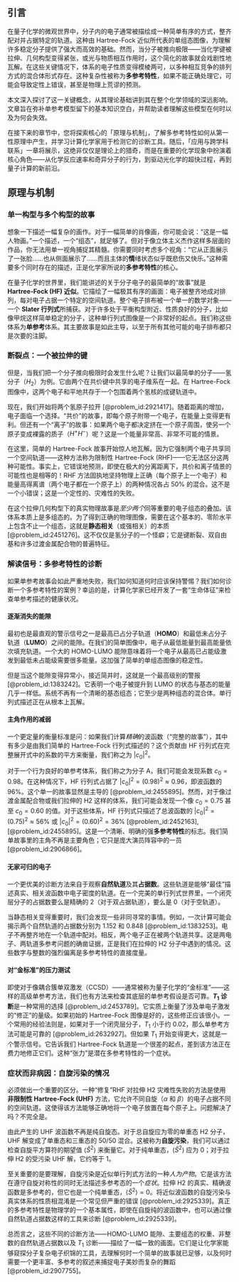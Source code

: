 ## 引言
在量子化学的微观世界中，分子内的电子通常被描绘成一种简单有序的方式，整齐配对并占据特定的轨道。这种由 Hartree-Fock 近似所代表的单组态图像，为理解许多稳定分子提供了强大而高效的基础。然而，当分子被推向极限——当化学键被拉伸、几何构型变得紧张，或光与物质相互作用时，这个简化的故事就会戏剧性地瓦解。在这些关键情况下，体系的电子性质变得模棱两可，以多种相互竞争的排列方式的混合体形式存在。这种复杂性被称为**多参考特性**，如果不能正确处理它，可能会导致定性上错误，甚至是物理上荒谬的预测。

本文深入探讨了这一关键概念，从其理论基础讲到其在整个化学领域的深远影响。文章旨在弥补单参考模型留下的基本知识空白，并帮助读者理解这些模型在何时以及为何会失效。

在接下来的章节中，您将探索核心的「原理与机制」，了解多参考特性如何从第一性原理中产生，并学习计算化学家用于检测它的诊断工具。随后，「应用与跨学科联系」一章将展示，这绝非仅仅是理论上的猎奇，而是在重要的化学现象中扮演着核心角色——从化学反应速率和奇异分子的行为，到驱动光化学的超快过程，再到量子计算的新前沿。

## 原理与机制

### 单一构型与多个构型的故事

想象一下描述一幅复杂的画作。对于一幅简单的肖像画，你可能会说：“这是一幅人物画。”一个描述，一个“组态”，就足够了。但对于像立体主义杰作这样多层面的作品，你无法用单一视角捕捉其精髓。你需要同时考虑多个视角：“它从正面展示了一张脸……也从侧面展示了……而且主体的**情**绪状态似乎既悲伤又快乐。”这种需要多个同时存在的描述，正是化学家所说的**多参考特性**的核心。

在量子化学的世界里，我们能讲述的关于分子电子的最简单的“故事”就是 **Hartree-Fock (HF) 近似**。它描绘了一幅极其有序的画面：电子被整齐地成对排列，每对电子占据一个特定的空间轨道。整个电子排布被一个单一的数学对象——一个 **Slater 行列式**所捕获。对于许多处于平衡构型附近、性质良好的分子，比如像甲烷这样简单稳定的分子，这种单行列式图像是一个非常好的起点。我们称这些体系为**单参考**体系。其主要故事是如此主导，以至于所有其他可能的电子排布都只是次要的注脚。

### 断裂点：一个被拉伸的键

但是，当我们把一个分子推向极限时会发生什么呢？让我们以最简单的分子——氢分子（$H_2$）为例。它由两个在共价键中共享的电子维系在一起。在 Hartree-Fock 图像中，这两个电子和平地共存于一个包围着两个氢核的成键轨道中。

现在，我们开始将两个氢原子拉开 [@problem_id:2921417]。随着距离的增加，电子面临一个选择。“共价”的故事，即每个原子附带一个电子，在能量上变得更有利。但还有一个“离子”的故事：如果两个电子都决定挤在一个原子周围，使另一个原子变成裸露的质子（$H^+ H^-$）呢？这是一个能量非常高、非常不可能的情景。

在这里，简单的 Hartree-Fock 故事开始惊人地瓦解。因为它强制两个电子共享同一个空间轨道——这种方法称为限制性 Hartree-Fock (RHF)——它无法区分这两种可能性。事实上，它错误地预测，即使在极大的分离距离下，共价和离子情景的可能性也是相等的！RHF 方法固执地坚持物理上正确（每个原子上一个电子）和能量高得离谱（两个电子都在一个原子上）的两种情况各占 50% 的混合。这不是一个小错误；这是一个定性的、灾难性的失败。

在这个拉伸几何构型下的真实物理故事是*至少两个*同等重要的电子组态的叠加。该体系本质上是多组态的。为了得到正确的物理图像，需要在这个基本的、零阶水平上包含不止一个组态，这就是**静态相关**（或强相关）的本质 [@problem_id:2451276]。这不仅仅是氢分子的一个怪癖；它是键断裂、双自由基和许多过渡金属配合物的普遍特征。

### 解读信号：多参考特性的诊断

如果单参考故事会如此严重地失败，我们如何知道何时应该保持警惕？我们如何诊断一个多参考特性的案例？幸运的是，计算化学家已经开发了一套“生命体征”来检查单参考描述的健康状况。

#### 逐渐消失的能隙

最初也是最直观的警示信号之一是最高已占分子轨道（**HOMO**）和最低未占分子轨道（**LUMO**）之间的能隙。在我们的简单图像中，电子从最低能量到最高能量依次填充轨道。一个大的 HOMO-LUMO 能隙意味着将一个电子从最高已占能级激发到最低未占能级需要很多能量。这加强了简单的单组态图像的稳定性。

但是当这个能隙变得异常小，接近简并时，这就是一个最高级别的警报 [@problem_id:1383242]。它表明一个电子被提升到 LUMO 的状态与基态的能量几乎一样低。系统不再有一个清晰的基态组态；它至少是两种组态的混合体。单行列式描述正在从根本上瓦解。

#### 主角作用的减弱

一个更定量的衡量标准是问：如果我们计算*精确*的波函数（“完整的故事”），其中有多少是由我们简单的 Hartree-Fock 行列式描述的？这个贡献由 HF 行列式在完整展开式中的系数的平方来衡量，我们称之为 $|c_0|^2$。

对于一个行为良好的单参考体系，我们称之为分子 A，我们可能会发现系数 $c_0 = 0.98$。在这种情况下，HF 行列式占据了 $|c_0|^2 = (0.98)^2 \approx 0.96$，即波函数的 96%。这个单一的故事显然是主导的 [@problem_id:2455895]。然而，对于像过渡金属配合物或我们拉伸的 H2 这样的体系，我们可能会发现一个像 $c_0 = 0.75$ 甚至 $c_0 = 0.60$ 的值。对于这些体系，HF 行列式只描述了总波函数的 $|c_0|^2 = (0.75)^2 \approx 56\%$ 或 $|c_0|^2 = (0.60)^2 = 36\%$ [@problem_id:2452163], [@problem_id:2455895]。这是一个清晰、明确的强**多参考特性**的标志。我们简单故事里的主角不再是主要角色；它只是庞大演员阵容中的一员 [@problem_id:2906866]。

#### 无家可归的电子

一个更优美的诊断方法来自于观察**自然轨道**及其**占据数**。这些轨道是能够“最佳”描述真实、相关波函数中电子密度的轨道。在一个完美的单行列式世界里，一个闭壳层分子的占据数要么是精确的 2（对于双占据轨道），要么是 0（对于空轨道）。

当静态相关变得重要时，我们会发现一些非同寻常的事情。例如，一次计算可能会揭示两个自然轨道的占据数分别为 $1.152$ 和 $0.848$ [@problem_id:1383253]。电子不再整齐地在一个轨道中配对。相反，两个电子正在被两个轨道共享。这是两电子、两轨道多参考问题的确凿证据，正是我们在拉伸的 H2 分子中遇到的情况。这些数字与整数的强烈偏离是多参考特性的直接度量。

#### 对“金标准”的压力测试

即使对于像耦合簇单双激发（CCSD）——通常被称为量子化学的“金标准”——这样的高级单参考方法，我们也有方法来检查其底层的单参考假设是否可靠。**$T_1$ 诊断**是一种常用的选择 [@problem_id:2453789]。它实质上衡量了涉及单电子激发的“修正”的量级。如果初始的 Hartree-Fock 图像是好的，这些修正应该很小。一个常用的经验法则是，如果对于一个闭壳层分子，$T_1$ 小于约 0.02，那么单参考方法可能是可靠的 [@problem_id:2632927]。但如果 $T_1$ 开始变得更大，这就是一个警示信号。它告诉我们 Hartree-Fock 轨道是一个很差的起点，差到该方法正在费力地修正它们。这种“张力”是潜在多参考特性的一个症状。

### 症状而非病因：自旋污染的情况

必须做出一个重要的区分。一种“修复”RHF 对拉伸 H2 灾难性失败的方法是使用**非限制性 Hartree-Fock (UHF)** 方法，它允许不同自旋（$\alpha$ 和 $\beta$）的电子占据不同的空间轨道。这使得该方法能够正确地将一个电子放置在每个原子上。问题解决了吗？不完全是。

由此产生的 UHF 波函数不再是纯自旋态。对于总自旋应为零的单重态 H2 分子，UHF 解变成了单重态和三重态的 50/50 混合。这被称为**自旋污染**，我们可以通过检查自旋平方算符的期望值 $\langle \hat{S}^2 \rangle$ 来衡量它。对于纯单重态，$\langle \hat{S}^2 \rangle$ 应为 0；对于拉伸 H2 的受污染 UHF 解，它约等于 1。

至关重要的是要理解，自旋污染是近似单行列式方法的一种*人为产物*。它是该方法在遵守自旋对称性的同时无法描述多参考态的一个*症状*。拉伸 H2 的真实、精确波函数是多参考的，但它也是一个纯单重态，$\langle \hat{S}^2 \rangle = 0$。将近似波函数的自旋污染与真实体系的性质相混淆是一个常见但严重的错误 [@problem_id:2925339]。真正的多参考特性是物理学的一个基本属性，即使在自旋纯的波函数中，也可以通过像自然轨道占据数这样的工具来诊断 [@problem_id:2925339]。

总而言之，这些不同的诊断方法——HOMO-LUMO 能隙、主要组态的权重、非整数的自然轨道占据数以及 $T_1$ 诊断——描绘了一幅一致的画面。它们是让化学家能够窥探分子复杂电子织锦的工具，去理解何时一个简单的故事就已足够，以及何时需要一个更丰富、多参考的叙述来捕捉电子美妙而复杂的舞蹈 [@problem_id:2907755]。

